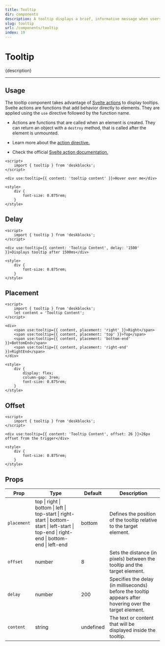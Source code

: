 ```yaml
---
title: Tooltip
dir: components
description: A tooltip displays a brief, informative message when users hover over or focus on an element, providing additional context or guidance.
slug: tooltip
url: /components/tooltip
index: 19
---
```


<script>
  import 'deskblocks/globalStyles';
	import Info from '$lib/components/Info.svelte';
</script>

# Tooltip

{description}

---

## Usage

The tooltip component takes advantage of [Svelte actions](https://svelte.dev/docs/svelte-action) to display tooltips. Svelte actions are functions that add behavior directly to elements. They are applied using the `use` directive followed by the function name.

<Info header="Svelte Actions:" type="info">

- Actions are functions that are called when an element is created. They can return an object with a `destroy` method, that is called after the element is unmounted.

- Learn more about the [action directive.](https://learn.svelte.dev/tutorial/actions)

- Check the official [Svelte action documentation.](https://svelte.dev/docs/svelte-action)

</Info>

```svelte example hideFont hideTheme hideStyle
<script>
	import { tooltip } from 'deskblocks';
</script>

<div use:tooltip={{ content: 'tooltip content' }}>Hover over me</div>

<style>
	div {
		font-size: 0.875rem;
	}
</style>
```

## Delay

```svelte example hideFont hideTheme hideScript hideStyle
<script>
	import { tooltip } from 'deskblocks';
</script>

<div use:tooltip={{ content: 'Tooltip Content', delay: '1500' }}>Displays tooltip after 1500ms</div>

<style>
	div {
		font-size: 0.875rem;
	}
</style>
```

## Placement

```svelte example hideFont hideTheme hideScript hideStyle
<script>
	import { tooltip } from 'deskblocks';
	let content = 'Tooltip Content';
</script>

<div>
	<span use:tooltip={{ content, placement: 'right' }}>Right</span>
	<span use:tooltip={{ content, placement: 'top' }}>Top</span>
	<span use:tooltip={{ content, placement: 'bottom-end' }}>BottomEnd</span>
	<span use:tooltip={{ content, placement: 'right-end' }}>RightEnd</span>
</div>

<style>
	div {
		display: flex;
		column-gap: 3rem;
		font-size: 0.875rem;
	}
</style>
```

## Offset

```svelte example hideFont hideTheme hideScript hideStyle
<script>
	import { tooltip } from 'deskblocks';
</script>

<div use:tooltip={{ content: 'Tooltip Content', offset: 26 }}>26px offset from the trigger</div>

<style>
	div {
		font-size: 0.875rem;
	}
</style>
```

## Props

| Prop        | Type                                                                                                                                       | Default   | Description                                                                                              |
| ----------- | ------------------------------------------------------------------------------------------------------------------------------------------ | --------- | -------------------------------------------------------------------------------------------------------- |
| `placement` | top \| right \| bottom \| left \| top-start \| right-start \| bottom-start \| left-start \| top-end \| right-end \| bottom-end \| left-end | bottom    | Defines the position of the tooltip relative to the target element.                                      |
| `offset`    | number                                                                                                                                     | 8         | Sets the distance (in pixels) between the tooltip and the target element.                                |
| `delay`     | number                                                                                                                                     | 200       | Specifies the delay (in milliseconds) before the tooltip appears after hovering over the target element. |
| `content`   | string                                                                                                                                     | undefined | The text or content that will be displayed inside the tooltip.                                           |
